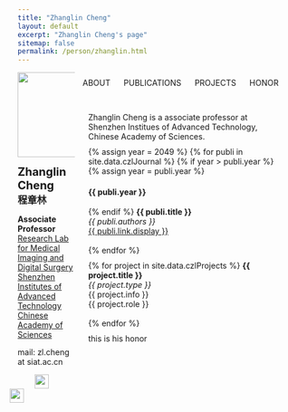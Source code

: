 ```yaml
---
title: "Zhanglin Cheng"
layout: default
excerpt: "Zhanglin Cheng's page"
sitemap: false
permalink: /person/zhanglin.html
---
```

<script type="text/javascript">
function showInfo()
{
document.getElementById('infoDiv').style.display='block';
document.getElementById('pubDiv').style.display='none';
document.getElementById('projectDiv').style.display='none';
document.getElementById('honorDiv').style.display='none';

document.getElementById('infoTitle').style.fontWeight = 'bold';
document.getElementById('pubTitle').style.fontWeight = 'normal';
document.getElementById('projectTitle').style.fontWeight = 'normal';
document.getElementById('honorTitle').style.fontWeight = 'normal';
}
function showPub()
{
document.getElementById('infoDiv').style.display='none';
document.getElementById('pubDiv').style.display='block';
document.getElementById('projectDiv').style.display='none';
document.getElementById('honorDiv').style.display='none';

document.getElementById('infoTitle').style.fontWeight = 'normal';
document.getElementById('pubTitle').style.fontWeight = 'bold';
document.getElementById('projectTitle').style.fontWeight = 'normal';
document.getElementById('honorTitle').style.fontWeight = 'normal';
}
function showProject()
{
document.getElementById('infoDiv').style.display='none';
document.getElementById('pubDiv').style.display='none';
document.getElementById('projectDiv').style.display='block';
document.getElementById('honorDiv').style.display='none';

document.getElementById('infoTitle').style.fontWeight = 'normal';
document.getElementById('pubTitle').style.fontWeight = 'normal';
document.getElementById('projectTitle').style.fontWeight = 'bold';
document.getElementById('honorTitle').style.fontWeight = 'normal';
}
function showHonor()
{
document.getElementById('infoDiv').style.display='none';
document.getElementById('pubDiv').style.display='none';
document.getElementById('projectDiv').style.display='none';
document.getElementById('honorDiv').style.display='block';

document.getElementById('infoTitle').style.fontWeight = 'normal';
document.getElementById('pubTitle').style.fontWeight = 'normal';
document.getElementById('projectTitle').style.fontWeight = 'normal';
document.getElementById('honorTitle').style.fontWeight = 'bold';
}
</script> 
<link rel="stylesheet" type="text/css" href="{{ site.url }}{{ site.baseurl }}/css/person.css" media="all" />

<div markdown="0" id="left" style="display:inline-block;width: 20%;margin: 0;vertical-align:top;" class="contentFont">
        <div>
            <img src="{{ site.url }}{{ site.baseurl }}/images/teampic/chengzhanglin.jpg" width="150px" style="margin:0 auto"/>
        </div>
        <p>
            <b style="font-weight:bold; font-size:20px">Zhanglin Cheng</b><br/>
            <b style="font-weight:bold; font-size:17px">程章林</b>
        </p>
        <p>
        <b>Associate Professor</b><br>
        <a href="http://www.siat.cas.cn/jgsz2016/jgdh2016/kybm2016/ygs2016/yjdy20161/yxtxyszssyjs2016/zxjj_125385/" style="font-size:14px">Research Lab for Medical Imaging and Digital Surgery</a><br/>
        <a href="http://www.siat.ac.cn/" style="font-size:14px">Shenzhen Institutes of Advanced Technology</a><br/>
        <a href="http://www.cas.cn/" style="font-size:14px">Chinese Academy of Sciences</a>
        </p>
        <p>mail: zl.cheng at siat.ac.cn<br/></p>
        <p>
            <a href="https://scholar.google.com/citations?user=VXKK9ncAAAAJ&hl">
                <img src="{{ site.url }}{{ site.baseurl }}/images/logopic/gscholar.png" width="25px" style="float:left;margin-left:30px;margin-right:12px;" align="left" />
            </a>
            <a href="http://people.ucas.edu.cn/~chengzhanglin">
                <img src="{{ site.url }}{{ site.baseurl }}/images/logopic/caslogo.jpg" width="25px" style="float:right;margin-right:90px;" align="right" />
            </a>
        </p>
</div>
<div markdown="0" id="right" style="display:inline-block;width: 70%;margin: 10px;vertical-align:top;" class="contentFont">
        <nav id="nav">
            <a id="infoTitle" onclick="showInfo()">ABOUT</a> &nbsp;&nbsp;&nbsp;&nbsp;
            <a id="pubTitle" onclick="showPub()">PUBLICATIONS</a> &nbsp;&nbsp;&nbsp;&nbsp;
            <a id="projectTitle" onclick="showProject()">PROJECTS</a> &nbsp;&nbsp;&nbsp;&nbsp;
            <a id="honorTitle"  onclick="showHonor()">HONOR</a> &nbsp;&nbsp;&nbsp;&nbsp;
        </nav>
        <br/>
        <div markdown="0" id="infoDiv" style="margin: 10px;vertical-align:top;" class="shadowDiv">
            Zhanglin Cheng is a associate professor at Shenzhen Institues of Advanced Technology, Chinese Academy of Sciences. 
        </div>
        <div markdown="0" id="pubDiv" style="margin: 10px;vertical-align:top;" class="shadowDiv">
            {% assign year = 2049 %}
            {% for publi in site.data.czlJournal %}
            {% if year > publi.year %}
            {% assign year = publi.year %}
            <h4>{{ publi.year }}</h4>
            {% endif %}
            <b>{{ publi.title }}</b> <br />
            <em>{{ publi.authors }} </em><br /><a href="{{ publi.link.url }}">{{ publi.link.display }}</a>
            <br/><br/>
            {% endfor %}
        </div>
        <div markdown="0" id="projectDiv" style="margin: 10px;vertical-align:top;" class="shadowDiv">
            {% for project in site.data.czlProjects %}
            <b>{{ project.title }}</b> <br />
            <em>{{ project.type }} </em><br />
            {{ project.info }}<br/>
            {{ project.role }}<br/><br/>
            {% endfor %}
        </div>
        <div markdown="0" id="honorDiv" style="margin: 10px;vertical-align:top;" class="shadowDiv">
            this is his honor
        </div>
</div>
<script>
showInfo();
</script>
<br>
<br>